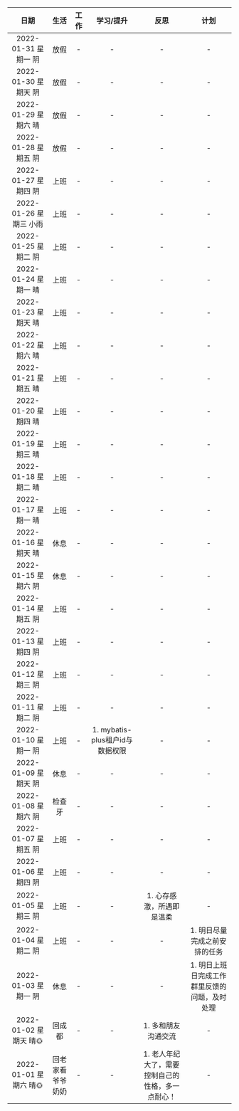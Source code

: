 |         日期          |       生活       | 工作  | 学习/提升 |                       反思                        |                     计划                      |
| :-------------------: | :--------------: | :---: | :-------: | :-----------------------------------------------: | :-------------------------------------------: |
| 2022-01-31 星期一 阴  |       放假       |   -   |     -     |                     -                              |   -    |
| 2022-01-30 星期天 阴  |       放假       |   -   |     -     |                     -                              |   -    |
| 2022-01-29 星期六 晴  |       放假       |   -   |     -     |                     -                              |   -    |
| 2022-01-28 星期五 阴  |       放假       |   -   |     -     |                     -                              |   -    |
| 2022-01-27 星期四 阴  |       上班       |   -   |     -     |                     -                              |   -    |
| 2022-01-26 星期三 小雨  |       上班       |   -   |     -     |                     -                              |   -    |
| 2022-01-25 星期二 阴  |       上班       |   -   |     -     |                     -                              |   -    |
| 2022-01-24 星期一 晴  |       上班       |   -   |     -     |                     -                              |   -    |
| 2022-01-23 星期天 晴  |       上班       |   -   |     -     |                     -                              |   -    |
| 2022-01-22 星期六 晴  |       上班       |   -   |     -     |                     -                              |   -    |
| 2022-01-21 星期五 晴  |       上班       |   -   |     -     |                     -                              |   -    |
| 2022-01-20 星期四 晴  |       上班       |   -   |     -     |                     -                              |   -    |
| 2022-01-19 星期三 晴  |       上班       |   -   |     -     |                     -                              |   -    |
| 2022-01-18 星期二 晴  |       上班       |   -   |     -     |                     -                              |   -    |
| 2022-01-17 星期一 晴  |       上班       |   -   |     -     |                     -                              |   -    |
| 2022-01-16 星期天 晴  |       休息       |   -   |     -     |                     -                              |   -    |
| 2022-01-15 星期六 阴  |       休息       |   -   |     -     |                     -                              |   -    |
| 2022-01-14 星期五 阴  |       上班       |   -   |     -     |                     -                              |   -    |
| 2022-01-13 星期四 阴  |       上班       |   -   |     -     |                     -                              |   -    |
| 2022-01-12 星期三 阴  |       上班       |   -   |     -     |                     -                              |   -    |
| 2022-01-11 星期二 阴  |       上班       |   -   |     -     |                     -                              |   -    |
| 2022-01-10 星期一 阴  |       上班       |   -   |     1. mybatis-plus租户id与数据权限     |                     -                              |   -    |
| 2022-01-09 星期天 阴  |       休息       |   -   |     -     |                     -                              |   -    |
| 2022-01-08 星期六 阴  |       检查牙       |   -   |     -     |                     -                              |   -    |
| 2022-01-07 星期五 阴  |       上班       |   -   |     -     |                     -                              |   -    |
| 2022-01-06 星期四 阴  |       上班       |   -   |     -     |                     -                              |   -    |
| 2022-01-05 星期三 阴  |       上班       |   -   |     -     |                     1. 心存感激，所遇即是温柔                              |   -    |
| 2022-01-04 星期二 阴  |       上班       |   -   |     -     |                     -                              |   1. 明日尽量完成之前安排的任务    |
| 2022-01-03 星期一 阴  |       休息       |   -   |     -     |                     -                              | 1. 明日上班日完成工作群里反馈的问题，及时处理 |
| 2022-01-02 星期天 晴🌞 |      回成都      |   -   |     -     |                1. 多和朋友沟通交流                |                       -                       |
| 2022-01-01 星期六 晴🌞 | 回老家看爷爷奶奶 |   -   |     -     | 1. 老人年纪大了，需要控制自己的性格，多一点耐心！ |                       -                       |
